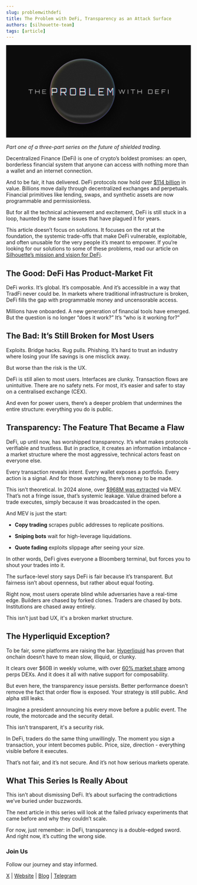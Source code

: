 ```yaml
---
slug: problemwithdefi
title: The Problem with DeFi, Transparency as an Attack Surface
authors: [silhouette-team]
tags: [article]
---
```


![Test image](./images/defi-problem-header.png)

_Part one of a three-part series on the future of shielded trading._

Decentralized Finance (DeFi) is one of crypto’s boldest promises: an open, borderless financial system that anyone can access with nothing more than a wallet and an internet connection.

And to be fair, it has delivered. DeFi protocols now hold over [$114 billion](https://defillama.com/) in value. Billions move daily through decentralized exchanges and perpetuals. Financial primitives like lending, swaps, and synthetic assets are now programmable and permissionless.

But for all the technical achievement and excitement, DeFi is still stuck in a loop, haunted by the same issues that have plagued it for years.

This article doesn’t focus on solutions. It focuses on the rot at the foundation, the systemic trade-offs that make DeFi vulnerable, exploitable, and often unusable for the very people it’s meant to empower. If you’re looking for our solutions to some of these problems, read our article on [Silhouette’s mission and vision for DeFi](/blog/redefiningdefi).
<!-- truncate -->

## The Good: DeFi Has Product-Market Fit
DeFi _works_. It’s global. It’s composable. And it’s accessible in a way that TradFi never could be. In markets where traditional infrastructure is broken, DeFi fills the gap with programmable money and uncensorable access.

Millions have onboarded. A new generation of financial tools have emerged. But the question is no longer “does it work?” It’s “who is it working for?”

## The Bad: It’s Still Broken for Most Users
Exploits. Bridge hacks. Rug pulls. Phishing. It’s hard to trust an industry where losing your life savings is one misclick away.

But worse than the risk is the UX.

DeFi is still alien to most users. Interfaces are clunky. Transaction flows are unintuitive. There are no safety nets. For most, it’s easier and safer to stay on a centralised exchange (CEX).

And even for power users, there’s a deeper problem that undermines the entire structure: everything you do is public.

## Transparency: The Feature That Became a Flaw
DeFi, up until now, has worshipped transparency. It’s what makes protocols verifiable and trustless. But in practice, it creates an information imbalance - a market structure where the most aggressive, technical actors feast on everyone else.

Every transaction reveals intent. Every wallet exposes a portfolio. Every action is a signal. And for those watching, there’s money to be made.

This isn’t theoretical. In 2024 alone, over [$968M was extracted](https://www.eigenphi.io/) via MEV. That’s not a fringe issue, that’s systemic leakage. Value drained before a trade executes, simply because it was broadcasted in the open.

And MEV is just the start:

- **Copy trading** scrapes public addresses to replicate positions.

- **Sniping bots** wait for high-leverage liquidations.

- **Quote fading** exploits slippage after seeing your size.

In other words, DeFi gives everyone a Bloomberg terminal, but forces you to shout your trades into it.

The surface-level story says DeFi is fair because it’s transparent. But fairness isn’t about openness, but rather about equal footing.

Right now, most users operate blind while adversaries have a real-time edge. Builders are chased by forked clones. Traders are chased by bots. Institutions are chased away entirely.

This isn’t just bad UX, it's a broken market structure.

## The Hyperliquid Exception?
To be fair, some platforms are raising the bar. [Hyperliquid](https://hyperfoundation.org/) has proven that onchain doesn’t have to mean slow, illiquid, or clunky.

It clears over $60B in weekly volume, with over [60% market share](https://dune.com/uwusanauwu/perps) among perps DEXs. And it does it all with native support for composability.

But even here, the transparency issue persists. Better performance doesn’t remove the fact that order flow is exposed. Your strategy is still public. And alpha still leaks.

Imagine a president announcing his every move before a public event. The route, the motorcade and the security detail.

This isn’t transparent, it's a security risk.

In DeFi, traders do the same thing unwillingly. The moment you sign a transaction, your intent becomes public. Price, size, direction - everything visible before it executes.

That’s not fair, and it’s not secure. And it’s not how serious markets operate.

## What This Series Is Really About
This isn’t about dismissing DeFi. It’s about surfacing the contradictions we’ve buried under buzzwords.

The next article in this series will look at the failed privacy experiments that came before and why they couldn’t scale.

For now, just remember: in DeFi, transparency is a double-edged sword. And right now, it’s cutting the wrong side.

### Join Us
Follow our journey and stay informed.

[X](https://x.com/silhouette_ex) | [Website](https://silhouette.exchange/)  | [Blog](https://docs.silhouette.exchange/blog) | [Telegram](https://t.me/silhouette_exchange)